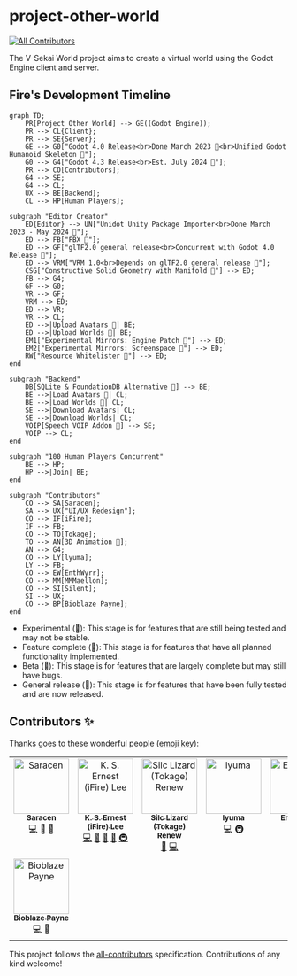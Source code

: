 # project-other-world

<!-- ALL-CONTRIBUTORS-BADGE:START - Do not remove or modify this section -->

[![All Contributors](https://img.shields.io/badge/all_contributors-8-orange.svg?style=flat-square)](#contributors-)

<!-- ALL-CONTRIBUTORS-BADGE:END -->

The V-Sekai World project aims to create a virtual world using the Godot Engine client and server.

## Fire's Development Timeline

```mermaid
graph TD;
    PR[Project Other World] --> GE((Godot Engine));
    PR --> CL{Client};
    PR --> SE{Server};
    GE --> G0["Godot 4.0 Release<br>Done March 2023 🚀<br>Unified Godot Humanoid Skeleton 🚀"];
    G0 --> G4["Godot 4.3 Release<br>Est. July 2024 🚧"];
    PR --> CO[Contributors];
    G4 --> SE;
    G4 --> CL;
    UX --> BE[Backend];
    CL --> HP[Human Players];

subgraph "Editor Creator"
    ED{Editor} --> UN["Unidot Unity Package Importer<br>Done March 2023 - May 2024 🚀"];
    ED --> FB["FBX 🚧"];
    ED --> GF["glTF2.0 general release<br>Concurrent with Godot 4.0 Release 🚀"];
    ED --> VRM["VRM 1.0<br>Depends on glTF2.0 general release 🚀"];
    CSG["Constructive Solid Geometry with Manifold 🚧"] --> ED;
    FB --> G4;
    GF --> G0;
    VR --> GF;
    VRM --> ED;
    ED --> VR;
    VR --> CL;
    ED -->|Upload Avatars 🧪| BE;
    ED -->|Upload Worlds 🧪| BE;
    EM1["Experimental Mirrors: Engine Patch 🧪"] --> ED;
    EM2["Experimental Mirrors: Screenspace 🧪"] --> ED;
    RW["Resource Whitelister 🎯"] --> ED;
end

subgraph "Backend"
    DB[SQLite & FoundationDB Alternative 🎯] --> BE;
    BE -->|Load Avatars 🚧| CL;
    BE -->|Load Worlds 🚧| CL;
    SE -->|Download Avatars| CL;
    SE -->|Download Worlds| CL;
    VOIP[Speech VOIP Addon 🧪] --> SE;
    VOIP --> CL;
end

subgraph "100 Human Players Concurrent"
    BE --> HP;
    HP -->|Join| BE;
end

subgraph "Contributors"
    CO --> SA[Saracen];
    SA --> UX["UI/UX Redesign"];
    CO --> IF[iFire];
    IF --> FB;
    CO --> TO[Tokage];
    TO --> AN[3D Animation 🚧];
    AN --> G4;
    CO --> LY[lyuma];
    LY --> FB;
    CO --> EW[EnthWyrr];
    CO --> MM[MMMaellon];
    CO --> SI[Silent];
    SI --> UX;
    CO --> BP[Bioblaze Payne];
end
```

- Experimental (🧪): This stage is for features that are still being tested and may not be stable.
- Feature complete (🎯): This stage is for features that have all planned functionality implemented.
- Beta (🚧): This stage is for features that are largely complete but may still have bugs.
- General release (🚀): This stage is for features that have been fully tested and are now released.

## Contributors ✨

Thanks goes to these wonderful people ([emoji key](https://allcontributors.org/docs/en/emoji-key)):

<!-- ALL-CONTRIBUTORS-LIST:START - Do not remove or modify this section -->
<!-- prettier-ignore-start -->
<!-- markdownlint-disable -->
<table>
  <tbody>
    <tr>
      <td align="center" valign="top" width="14.28%"><a href="https://github.com/SaracenOne"><img src="https://avatars.githubusercontent.com/u/12756047?v=4?s=100" width="100px;" alt="Saracen"/><br /><sub><b>Saracen</b></sub></a><br /><a href="https://github.com/V-Sekai/v-sekai-other-world/commits?author=SaracenOne" title="Code">💻</a> <a href="#design-SaracenOne" title="Design">🎨</a> <a href="#ideas-SaracenOne" title="Ideas, Planning, & Feedback">🤔</a></td>
      <td align="center" valign="top" width="14.28%"><a href="https://chibifire.com"><img src="https://avatars.githubusercontent.com/u/32321?v=4?s=100" width="100px;" alt="K. S. Ernest (iFire) Lee"/><br /><sub><b>K. S. Ernest (iFire) Lee</b></sub></a><br /><a href="https://github.com/V-Sekai/v-sekai-other-world/commits?author=fire" title="Code">💻</a> <a href="#design-fire" title="Design">🎨</a> <a href="#research-fire" title="Research">🔬</a> <a href="#ideas-fire" title="Ideas, Planning, & Feedback">🤔</a> <a href="#infra-fire" title="Infrastructure (Hosting, Build-Tools, etc)">🚇</a></td>
      <td align="center" valign="top" width="14.28%"><a href="http://tokage.info/lab"><img src="https://avatars.githubusercontent.com/u/61938263?v=4?s=100" width="100px;" alt="Silc Lizard (Tokage) Renew"/><br /><sub><b>Silc Lizard (Tokage) Renew</b></sub></a><br /><a href="#design-TokageItLab" title="Design">🎨</a> <a href="https://github.com/V-Sekai/v-sekai-other-world/commits?author=TokageItLab" title="Code">💻</a></td>
      <td align="center" valign="top" width="14.28%"><a href="https://github.com/lyuma"><img src="https://avatars.githubusercontent.com/u/39946030?v=4?s=100" width="100px;" alt="lyuma"/><br /><sub><b>lyuma</b></sub></a><br /><a href="https://github.com/V-Sekai/v-sekai-other-world/commits?author=lyuma" title="Code">💻</a> <a href="#infra-lyuma" title="Infrastructure (Hosting, Build-Tools, etc)">🚇</a></td>
      <td align="center" valign="top" width="14.28%"><a href="https://github.com/EnthWyrr"><img src="https://avatars.githubusercontent.com/u/51394825?v=4?s=100" width="100px;" alt="EnthWyrr"/><br /><sub><b>EnthWyrr</b></sub></a><br /><a href="#translation-EnthWyrr" title="Translation">🌍</a></td>
      <td align="center" valign="top" width="14.28%"><a href="https://github.com/MMMaellon"><img src="https://avatars.githubusercontent.com/u/52807725?v=4?s=100" width="100px;" alt="MMMaellon"/><br /><sub><b>MMMaellon</b></sub></a><br /><a href="https://github.com/V-Sekai/v-sekai-other-world/commits?author=MMMaellon" title="Code">💻</a> <a href="#design-MMMaellon" title="Design">🎨</a></td>
      <td align="center" valign="top" width="14.28%"><a href="http://s-ilent.gitlab.io/"><img src="https://avatars.githubusercontent.com/u/16026653?v=4?s=100" width="100px;" alt="Silent"/><br /><sub><b>Silent</b></sub></a><br /><a href="#design-s-ilent" title="Design">🎨</a> <a href="#ideas-s-ilent" title="Ideas, Planning, & Feedback">🤔</a></td>
    </tr>
    <tr>
      <td align="center" valign="top" width="14.28%"><a href="https://www.linkedin.com/in/mraarseth"><img src="https://avatars.githubusercontent.com/u/2059119?v=4?s=100" width="100px;" alt="Bioblaze Payne"/><br /><sub><b>Bioblaze Payne</b></sub></a><br /><a href="https://github.com/V-Sekai/v-sekai-other-world/commits?author=Bioblaze" title="Code">💻</a> <a href="#ideas-Bioblaze" title="Ideas, Planning, & Feedback">🤔</a></td>
    </tr>
  </tbody>
</table>

<!-- markdownlint-restore -->
<!-- prettier-ignore-end -->

<!-- ALL-CONTRIBUTORS-LIST:END -->

This project follows the [all-contributors](https://github.com/all-contributors/all-contributors) specification. Contributions of any kind welcome!
